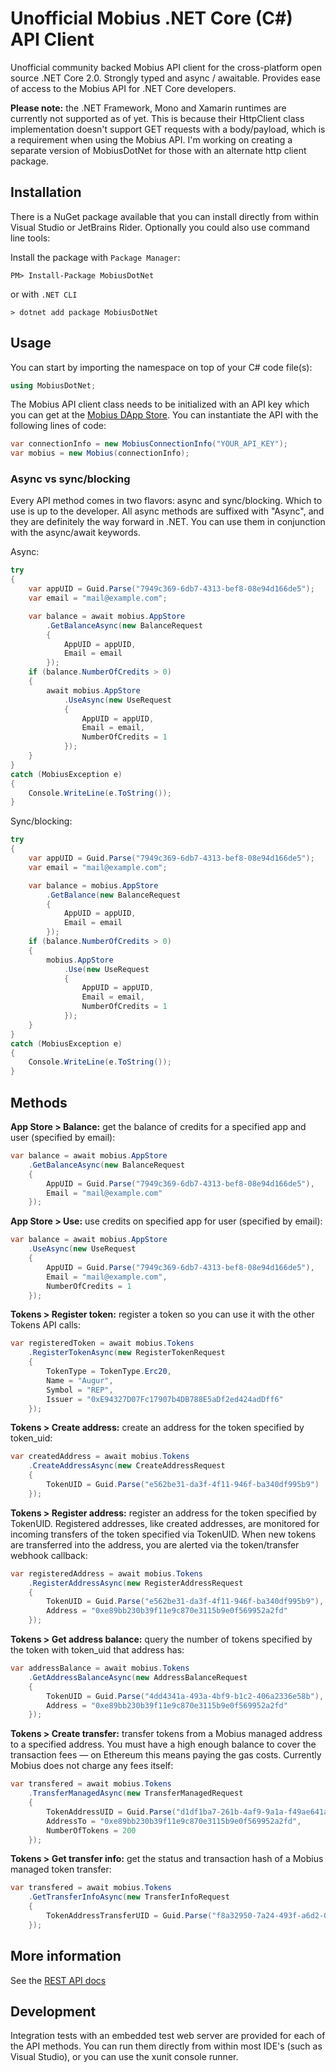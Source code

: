 # Unofficial Mobius .NET Core (C#) API Client

Unofficial community backed Mobius API client for the cross-platform open source .NET Core 2.0. Strongly typed and async / awaitable. Provides ease of access to the Mobius API for .NET Core developers.

**Please note:**
the .NET Framework, Mono and Xamarin runtimes are currently not supported as of yet. This is because their HttpClient class implementation doesn't support GET requests with a body/payload, which is a requirement when using the Mobius API. I'm working on creating a separate version of MobiusDotNet for those with an alternate http client package.

## Installation

There is a NuGet package available that you can install directly from within Visual Studio or JetBrains Rider. Optionally you could also use command line tools:

Install the package with `Package Manager`:
```
PM> Install-Package MobiusDotNet
```
or with `.NET CLI`
```
> dotnet add package MobiusDotNet
```

## Usage

You can start by importing the namespace on top of your C# code file(s):
```csharp
using MobiusDotNet;
```

The Mobius API client class needs to be initialized with an API key which you can get at the [Mobius DApp Store](https://mobius.network/store/developer). You can instantiate the API with the following lines of code:
```csharp
var connectionInfo = new MobiusConnectionInfo("YOUR_API_KEY");
var mobius = new Mobius(connectionInfo);
```

### Async vs sync/blocking

Every API method comes in two flavors: async and sync/blocking. Which to use is up to the developer. All async methods are suffixed with "Async", and they are definitely the way forward in .NET. You can use them in conjunction with the async/await keywords.

Async:
```csharp
try
{
    var appUID = Guid.Parse("7949c369-6db7-4313-bef8-08e94d166de5");
    var email = "mail@example.com";

    var balance = await mobius.AppStore
        .GetBalanceAsync(new BalanceRequest
        {
            AppUID = appUID,
            Email = email
        });
    if (balance.NumberOfCredits > 0)
    {
        await mobius.AppStore
            .UseAsync(new UseRequest
            {
                AppUID = appUID,
                Email = email,
                NumberOfCredits = 1
            });
    }
}
catch (MobiusException e)
{
    Console.WriteLine(e.ToString());
}
```

Sync/blocking:
```csharp
try
{
    var appUID = Guid.Parse("7949c369-6db7-4313-bef8-08e94d166de5");
    var email = "mail@example.com";

    var balance = mobius.AppStore
        .GetBalance(new BalanceRequest
        {
            AppUID = appUID,
            Email = email
        });
    if (balance.NumberOfCredits > 0)
    {
        mobius.AppStore
            .Use(new UseRequest
            {
                AppUID = appUID,
                Email = email,
                NumberOfCredits = 1
            });
    }
}
catch (MobiusException e)
{
    Console.WriteLine(e.ToString());
}
```


## Methods

**App Store > Balance:** get the balance of credits for a specified app and user (specified by email):
```csharp
var balance = await mobius.AppStore
    .GetBalanceAsync(new BalanceRequest
    {
        AppUID = Guid.Parse("7949c369-6db7-4313-bef8-08e94d166de5"),
        Email = "mail@example.com"
    });
```

**App Store > Use:** use credits on specified app for user (specified by email):
```csharp
var balance = await mobius.AppStore
    .UseAsync(new UseRequest
    {
        AppUID = Guid.Parse("7949c369-6db7-4313-bef8-08e94d166de5"),
        Email = "mail@example.com",
        NumberOfCredits = 1
    });
```

**Tokens > Register token:** register a token so you can use it with the other Tokens API calls:
```csharp
var registeredToken = await mobius.Tokens
    .RegisterTokenAsync(new RegisterTokenRequest
    {
        TokenType = TokenType.Erc20,
        Name = "Augur",
        Symbol = "REP",
        Issuer = "0xE94327D07Fc17907b4DB788E5aDf2ed424adDff6"
    });
```

**Tokens > Create address:** create an address for the token specified by token_uid:
```csharp
var createdAddress = await mobius.Tokens
    .CreateAddressAsync(new CreateAddressRequest
    {
        TokenUID = Guid.Parse("e562be31-da3f-4f11-946f-ba340df995b9")
    });
```

**Tokens > Register address:** register an address for the token specified by TokenUID. Registered addresses, like created addresses, are monitored for incoming transfers of the token specified via TokenUID. When new tokens are transferred into the address, you are alerted via the token/transfer webhook callback:
```csharp
var registeredAddress = await mobius.Tokens
    .RegisterAddressAsync(new RegisterAddressRequest
    {
        TokenUID = Guid.Parse("e562be31-da3f-4f11-946f-ba340df995b9"),
        Address = "0xe89bb230b39f11e9c870e3115b9e0f569952a2fd"
    });
```

**Tokens > Get address balance:** query the number of tokens specified by the token with token_uid that address has:
```csharp
var addressBalance = await mobius.Tokens
    .GetAddressBalanceAsync(new AddressBalanceRequest
    {
        TokenUID = Guid.Parse("4dd4341a-493a-4bf9-b1c2-406a2336e58b"),
        Address = "0xe89bb230b39f11e9c870e3115b9e0f569952a2fd"
    });
```

**Tokens > Create transfer:** transfer tokens from a Mobius managed address to a specified address. You must have a high enough balance to cover the transaction fees — on Ethereum this means paying the gas costs. Currently Mobius does not charge any fees itself:
```csharp
var transfered = await mobius.Tokens
    .TransferManagedAsync(new TransferManagedRequest
    {
        TokenAddressUID = Guid.Parse("d1df1ba7-261b-4af9-9a1a-f49ae641aa7a"),
        AddressTo = "0xe89bb230b39f11e9c870e3115b9e0f569952a2fd",
        NumberOfTokens = 200
    });
```

**Tokens > Get transfer info:** get the status and transaction hash of a Mobius managed token transfer:
```csharp
var transfered = await mobius.Tokens
    .GetTransferInfoAsync(new TransferInfoRequest
    {
        TokenAddressTransferUID = Guid.Parse("f8a32950-7a24-493f-a6d2-02d255f746b6")
    });
```

## More information

See the [REST API docs](https://mobius.network/docs/)

## Development

Integration tests with an embedded test web server are provided for each of the API methods. You can run them directly from within most IDE's (such as Visual Studio), or you can use the xunit console runner.